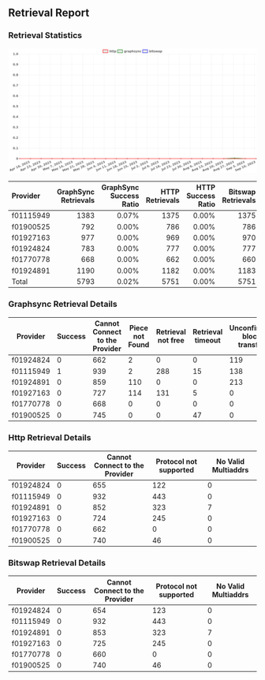 ## Retrieval Report
### Retrieval Statistics
<img src="https://raw.githubusercontent.com/data-preservation-programs/filplus-checker-assets/main/filecoin-project/filecoin-plus-large-datasets/issues/311/1694557463605.png"/>

| Provider  | GraphSync Retrievals | GraphSync Success Ratio | HTTP Retrievals | HTTP Success Ratio | Bitswap Retrievals | Bitswap Success Ratio |
| :-------- | -------------------: | ----------------------: | --------------: | -----------------: | -----------------: | --------------------: |
| f01115949 |                 1383 |                   0.07% |            1375 |              0.00% |               1375 |                 0.00% |
| f01900525 |                  792 |                   0.00% |             786 |              0.00% |                786 |                 0.00% |
| f01927163 |                  977 |                   0.00% |             969 |              0.00% |                970 |                 0.00% |
| f01924824 |                  783 |                   0.00% |             777 |              0.00% |                777 |                 0.00% |
| f01770778 |                  668 |                   0.00% |             662 |              0.00% |                660 |                 0.00% |
| f01924891 |                 1190 |                   0.00% |            1182 |              0.00% |               1183 |                 0.00% |
| Total     |                 5793 |                   0.02% |            5751 |              0.00% |               5751 |                 0.00% |

### Graphsync Retrieval Details
| Provider  | Success | Cannot Connect to the Provider | Piece not Found | Retrieval not free | Retrieval timeout | Unconfirmed block transfer | General retrieval failure | No Valid Multiaddrs |
| --------- | ------- | ------------------------------ | --------------- | ------------------ | ----------------- | -------------------------- | ------------------------- | ------------------- |
| f01924824 | 0       | 662                            | 2               | 0                  | 0                 | 119                        | 0                         | 0                   |
| f01115949 | 1       | 939                            | 2               | 288                | 15                | 138                        | 0                         | 0                   |
| f01924891 | 0       | 859                            | 110             | 0                  | 0                 | 213                        | 1                         | 7                   |
| f01927163 | 0       | 727                            | 114             | 131                | 5                 | 0                          | 0                         | 0                   |
| f01770778 | 0       | 668                            | 0               | 0                  | 0                 | 0                          | 0                         | 0                   |
| f01900525 | 0       | 745                            | 0               | 0                  | 47                | 0                          | 0                         | 0                   |

### Http Retrieval Details
| Provider  | Success | Cannot Connect to the Provider | Protocol not supported | No Valid Multiaddrs |
| --------- | ------- | ------------------------------ | ---------------------- | ------------------- |
| f01924824 | 0       | 655                            | 122                    | 0                   |
| f01115949 | 0       | 932                            | 443                    | 0                   |
| f01924891 | 0       | 852                            | 323                    | 7                   |
| f01927163 | 0       | 724                            | 245                    | 0                   |
| f01770778 | 0       | 662                            | 0                      | 0                   |
| f01900525 | 0       | 740                            | 46                     | 0                   |

### Bitswap Retrieval Details
| Provider  | Success | Cannot Connect to the Provider | Protocol not supported | No Valid Multiaddrs |
| --------- | ------- | ------------------------------ | ---------------------- | ------------------- |
| f01924824 | 0       | 654                            | 123                    | 0                   |
| f01115949 | 0       | 932                            | 443                    | 0                   |
| f01924891 | 0       | 853                            | 323                    | 7                   |
| f01927163 | 0       | 725                            | 245                    | 0                   |
| f01770778 | 0       | 660                            | 0                      | 0                   |
| f01900525 | 0       | 740                            | 46                     | 0                   |
